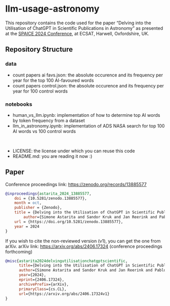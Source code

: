 # llm-usage-astronomy
This repository contains the code used for the paper “Delving into the Utilisation of ChatGPT in Scientific Publications in Astronomy” as presented at the [SPAICE 2024 Conference](https://spaice.esa.int/), at ECSAT, Harwell, Oxfordshire, UK.

## Repository Structure

### data
+ count papers ai favs.json: the absolute occurence and its frequency per year for the top 100 AI-favoured words
+ count papers control.json: the absolute occurence and its frequency per year for 100 control words

### notebooks
+ human_vs_llm.ipynb: implementation of how to determine top AI words by token frequency from a dataset
+ llm_in_astronomy.ipynb: implementation of ADS NASA search for top 100 AI words vs 100 control words  

<br/>

+ LICENSE: the license under which you can reuse this code
+ README.md: you are reading it now :)

## Paper
Conference proceedings link: https://zenodo.org/records/13885577

```bibtex
@inproceedings{astarita_2024_13885577,
	doi = {10.5281/zenodo.13885577},
	month = oct,
	publisher = {Zenodo},
	title = {Delving into the Utilisation of ChatGPT in Scientific Publications in Astronomy},
        author={Simone Astarita and Sandor Kruk and Jan Reerink and Pablo Gómez}
	url = {https://doi.org/10.5281/zenodo.13885577},
	year = 2024
}
```

If you wish to cite the non-reviewed version (v1), you can get the one from arXiv.
arXiv link: https://arxiv.org/abs/2406.17324 (conference proceedings forthcoming)

```bibtex
@misc{astarita2024delvingutilisationchatgptscientific,
      title={Delving into the Utilisation of ChatGPT in Scientific Publications in Astronomy}, 
      author={Simone Astarita and Sandor Kruk and Jan Reerink and Pablo Gómez},
      year={2024},
      eprint={2406.17324},
      archivePrefix={arXiv},
      primaryClass={cs.CL},
      url={https://arxiv.org/abs/2406.17324v1}
}
```
